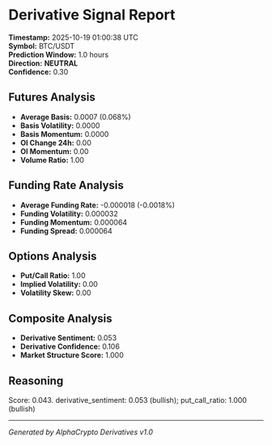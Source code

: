 # Derivative Signal Report

**Timestamp:** 2025-10-19 01:00:38 UTC  
**Symbol:** BTC/USDT  
**Prediction Window:** 1.0 hours  
**Direction:** **NEUTRAL**  
**Confidence:** 0.30

## Futures Analysis
- **Average Basis:** 0.0007 (0.068%)
- **Basis Volatility:** 0.0000
- **Basis Momentum:** 0.0000
- **OI Change 24h:** 0.00
- **OI Momentum:** 0.00
- **Volume Ratio:** 1.00

## Funding Rate Analysis
- **Average Funding Rate:** -0.000018 (-0.0018%)
- **Funding Volatility:** 0.000032
- **Funding Momentum:** 0.000064
- **Funding Spread:** 0.000064

## Options Analysis
- **Put/Call Ratio:** 1.00
- **Implied Volatility:** 0.00
- **Volatility Skew:** 0.00

## Composite Analysis
- **Derivative Sentiment:** 0.053
- **Derivative Confidence:** 0.106
- **Market Structure Score:** 1.000

## Reasoning
Score: 0.043. derivative_sentiment: 0.053 (bullish); put_call_ratio: 1.000 (bullish)

---
*Generated by AlphaCrypto Derivatives v1.0*
